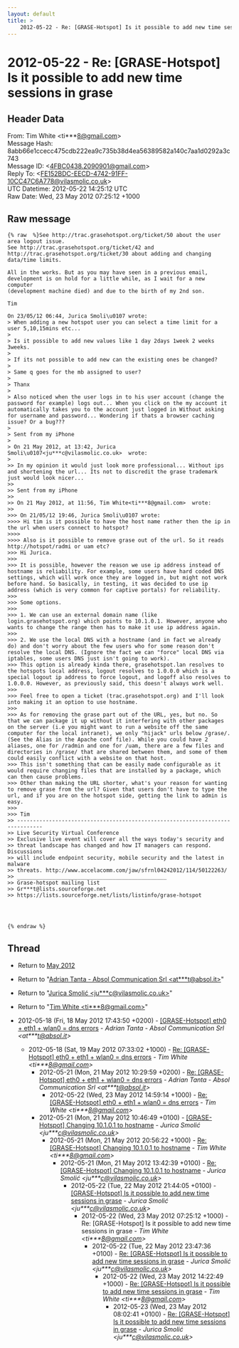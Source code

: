```yaml
---
layout: default
title: >
    2012-05-22 - Re: [GRASE-Hotspot] Is it possible to add new time sessions in grase
---
```


# 2012-05-22 - Re: [GRASE-Hotspot] Is it possible to add new time sessions in grase

## Header Data

From: Tim White \<ti***8@gmail.com\><br>
Message Hash: 8abb66e1ccecc475cdb222ea9c735b38d4ea56389582a140c7aa1d0292a3c743<br>
Message ID: \<4FBC0438.2090901@gmail.com\><br>
Reply To: \<FE152BDC-EECD-4742-91FF-10CC47C6A778@vilasmolic.co.uk\><br>
UTC Datetime: 2012-05-22 14:25:12 UTC<br>
Raw Date: Wed, 23 May 2012 07:25:12 +1000<br>

## Raw message

```
{% raw  %}See http://trac.grasehotspot.org/ticket/50 about the user area logout issue.
See http://trac.grasehotspot.org/ticket/42 and 
http://trac.grasehotspot.org/ticket/30 about adding and changing 
data/time limits.

All in the works. But as you may have seen in a previous email, 
development is on hold for a little while, as I wait for a new computer 
(development machine died) and due to the birth of my 2nd son.

Tim

On 23/05/12 06:44, Jurica Smoli\u0107 wrote:
> When adding a new hotspot user you can select a time limit for a user 5,10,15mins etc...
>
> Is it possible to add new values like 1 day 2days 1week 2 weeks 3weeks.
>
> If its not possible to add new can the existing ones be changed?
>
> Same q goes for the mb assigned to user?
>
> Thanx
>
> Also noticed when the user logs in to his user account (change the password for example) logs out... When you click on the my account it automatically takes you to the account just logged in Without asking for username and password... Wondering if thats a browser caching issue? Or a bug???
>
> Sent from my iPhone
>
> On 21 May 2012, at 13:42, Jurica Smoli\u0107<ju***c@vilasmolic.co.uk>  wrote:
>
>> In my opinion it would just look more professional... Without ips and shortening the url... Its not to discredit the grase trademark just would look nicer...
>>
>> Sent from my iPhone
>>
>> On 21 May 2012, at 11:56, Tim White<ti***8@gmail.com>  wrote:
>>
>>> On 21/05/12 19:46, Jurica Smoli\u0107 wrote:
>>>> Hi tim is it possible to have the host name rather then the ip in the url when users connect to hotspot?
>>>>
>>>> Also is it possible to remove grase out of the url. So it reads http://hotspot/radmi or uam etc?
>>> Hi Jurica.
>>>
>>> It is possible, however the reason we use ip address instead of hostname is reliability. For example, some users have hard coded DNS settings, which will work once they are logged in, but might not work before hand. So basically, in testing, it was decided to use ip address (which is very common for captive portals) for reliability.
>>>
>>> Some options.
>>>
>>> 1. We can use an external domain name (like login.grasehotspot.org) which points to 10.1.0.1. However, anyone who wants to change the range then has to make it use ip address again.
>>>
>>> 2. We use the local DNS with a hostname (and in fact we already do) and don't worry about the few users who for some reason don't resolve the local DNS. (Ignore the fact we can "force" local DNS via iptables, some users DNS just isn't going to work).
>>> This option is already kinda there, grasehotspot.lan resolves to the hotspots local address, logout resolves to 1.0.0.0 which is a special logout ip address to force logout, and logoff also resolves to 1.0.0.0. However, as previously said, this doesn't always work well.
>>>
>>> Feel free to open a ticket (trac.grasehotspot.org) and I'll look into making it an option to use hostname.
>>>
>>> As for removing the grase part out of the URL, yes, but no. So that we can package it up without it interfering with other packages on the server (i.e you might want to run a website off the same computer for the local intranet), we only "hijack" urls below /grase/. (See the Alias in the Apache conf file). While you could have 2 aliases, one for /radmin and one for /uam, there are a few files and directories in /grase/ that are shared between them, and some of them could easily conflict with a website on that host.
>>> This isn't something that can be easily made configurable as it would require changing files that are installed by a package, which can then cause problems.
>>> Other than making the URL shorter, what's your reason for wanting to remove grase from the url? Given that users don't have to type the url, and if you are on the hotspot side, getting the link to admin is easy.
>>>
>>> Tim
>> ------------------------------------------------------------------------------
>> Live Security Virtual Conference
>> Exclusive live event will cover all the ways today's security and
>> threat landscape has changed and how IT managers can respond. Discussions
>> will include endpoint security, mobile security and the latest in malware
>> threats. http://www.accelacomm.com/jaw/sfrnl04242012/114/50122263/
>> _______________________________________________
>> Grase-hotspot mailing list
>> Gr***t@lists.sourceforge.net
>> https://lists.sourceforge.net/lists/listinfo/grase-hotspot




{% endraw %}
```

## Thread

+ Return to [May 2012](/archive/2012/05)

+ Return to "[Adrian Tanta - Absol Communication Srl <at***t<span>@</span>absol.it>](/authors/at___t_at_absol_it)"
+ Return to "[Jurica Smolić <ju***c<span>@</span>vilasmolic.co.uk>](/authors/ju___c_at_vilasmolic_co_uk)"
+ Return to "[Tim White <ti***8<span>@</span>gmail.com>](/authors/ti___8_at_gmail_com)"

+ 2012-05-18 (Fri, 18 May 2012 17:43:50 +0200) - [[GRASE-Hotspot] eth0 + eth1 + wlan0 = dns errors](/archive/2012/05/eefa8c93aea561af4601b872076a66c1680fb30d678b5d2b11036c8676ac07bb) - _Adrian Tanta - Absol Communication Srl \<at***t@absol.it\>_
  + 2012-05-18 (Sat, 19 May 2012 07:33:02 +1000) - [Re: [GRASE-Hotspot] eth0 + eth1 + wlan0 = dns errors](/archive/2012/05/ca625a35f39e68008682c715e45bd1aa9010859dfb7bd4f5963de51b26520de8) - _Tim White \<ti***8@gmail.com\>_
    + 2012-05-21 (Mon, 21 May 2012 10:29:59 +0200) - [Re: [GRASE-Hotspot] eth0 + eth1 + wlan0 = dns errors](/archive/2012/05/7001d9fb90603018965d7f3b97dba8dc818e4a611cfcc729d0b784f13736025d) - _Adrian Tanta - Absol Communication Srl \<at***t@absol.it\>_
      + 2012-05-22 (Wed, 23 May 2012 14:59:14 +1000) - [Re: [GRASE-Hotspot] eth0 + eth1 + wlan0 = dns errors](/archive/2012/05/e5ff7dac62831ed6d1df55fd2de2ad6b2639781aad7522c242b3ad19f92d2acf) - _Tim White \<ti***8@gmail.com\>_
    + 2012-05-21 (Mon, 21 May 2012 10:46:49 +0100) - [[GRASE-Hotspot] Changing 10.1.0.1 to hostname](/archive/2012/05/b95415d25399a8ed66dbb4e1426e0dc0f5028a955fb39d725815ec5df3c17ef7) - _Jurica Smolić \<ju***c@vilasmolic.co.uk\>_
      + 2012-05-21 (Mon, 21 May 2012 20:56:22 +1000) - [Re: [GRASE-Hotspot] Changing 10.1.0.1 to hostname](/archive/2012/05/88ded0606a73d7bb583c8f41f97629a89edd18598044816b1e99f58617a211db) - _Tim White \<ti***8@gmail.com\>_
        + 2012-05-21 (Mon, 21 May 2012 13:42:39 +0100) - [Re: [GRASE-Hotspot] Changing 10.1.0.1 to hostname](/archive/2012/05/29c8707a850f39eb217253f318ec6893af99b1409be570c9b981613be4a06524) - _Jurica Smolić \<ju***c@vilasmolic.co.uk\>_
          + 2012-05-22 (Tue, 22 May 2012 21:44:05 +0100) - [[GRASE-Hotspot] Is it possible to add new time sessions in grase](/archive/2012/05/d3e97a47fbc26e02d11b204d1def376da3c35af27c4eb48593b1b9b910d2ac0a) - _Jurica Smolić \<ju***c@vilasmolic.co.uk\>_
            + 2012-05-22 (Wed, 23 May 2012 07:25:12 +1000) - Re: [GRASE-Hotspot] Is it possible to add new time sessions in grase - _Tim White \<ti***8@gmail.com\>_
              + 2012-05-22 (Tue, 22 May 2012 23:47:36 +0100) - [Re: [GRASE-Hotspot] Is it possible to add new time sessions in grase](/archive/2012/05/d92a9995d5b9ce2ced1540f7b273d8c35fc9ed8f18a26b7c6aa84d5abba82c1f) - _Jurica Smolić \<ju***c@vilasmolic.co.uk\>_
                + 2012-05-22 (Wed, 23 May 2012 14:22:49 +1000) - [Re: [GRASE-Hotspot] Is it possible to add new time sessions in grase](/archive/2012/05/f12bf8e49016166a4d26be5c633b97aecf5ce5656ae2acc329fc48102207cd39) - _Tim White \<ti***8@gmail.com\>_
                  + 2012-05-23 (Wed, 23 May 2012 08:02:41 +0100) - [Re: [GRASE-Hotspot] Is it possible to add new time sessions in grase](/archive/2012/05/cd6b895b60276f50052cadf03e444630d456bbbeeec07aa5eb0af950d2a21156) - _Jurica Smolić \<ju***c@vilasmolic.co.uk\>_

